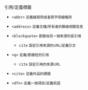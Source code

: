 引用/定義標籤
- `<abbr>` <small>定義縮寫詞或者首字母縮略詞</small>
- `<address>` <small>定義文檔/所有者的聯絡相關信息</small>
- `<blockquote>` <small>節錄自另一個來源的長引用</small>
	- `cite` <small>設定引用來源的URL/定義引文</small>

- `<q>` <small>定義/節錄短的引用</small>
	- `cite` <small>設定引用的來源URL</small>

- `<cite>` <small>定義作品的標題</small>
- `<dfn>` <small>定義一個項目/定義術語</small>